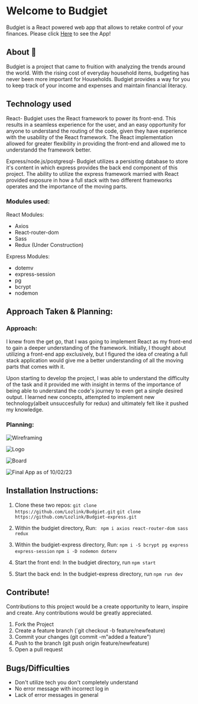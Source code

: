 # Welcome to Budgiet

Budgiet is a React powered web app that allows to retake control of your finances. 
Please click [Here](https://budgiet.fly.dev/) to see the App!

## About :rocket:

Budgiet is a project that came to fruition with analyzing the trends around the world. With the rising cost of everyday household items, budgeting has never been more important for Households. Budgiet provides a way for you to keep track of your income and expenses and maintain financial literacy.

## Technology used

React- Budgiet uses the React framework to power its front-end. This results in a seamless experience for the user, and an easy opportunity for anyone to understand the routing of the code, given they have experience with the usability of the React framework. The React implementation allowed for greater flexibility in providing the front-end and allowed me to understandd the framework better.

Express/node.js/postgresql- Budgiet utilizes a persisting database to store it's content in which express provides the back end component of this project. The ability to utilize the express framework married with React provided exposure in how a full stack with two different frameworks operates and the importance of the moving parts. 


### Modules used:
React Modules:
- Axios
- React-router-dom
- Sass
- Redux (Under Construction)

Express Modules:
- dotemv
- express-session
- pg 
- bcrypt
- nodemon

## Approach Taken & Planning:

### Approach:
I knew from the get go, that I was going to implement React as my front-end to gain a deeper understanding of the framework. Initially, I thought about utilizing a front-end app exclusively, but I figured the idea of creating a full stack application would give me a better understanding of all the moving parts that comes with it.  

Upon starting to develop the project, I was able to understand the difficulty of the task and it provided me with insight in terms of the importance of being able to understand the code's journey to even get a single desired output. I learned new concepts, attempted to implement new technology(albeit unsuccesfully for redux) and ultimately felt like it pushed my knowledge. 

### Planning:
![Wireframing](https://i.imgur.com/90enYED.jpg)

![Logo](https://i.imgur.com/bHwvCnx.png)

![Board](https://i.imgur.com/LWX3VOo.png)

![Final App as of 10/02/23](https://i.imgur.com/30fxQgy.png)


## Installation Instructions:

1. Clone these two repos: 
`git clone https://github.com/Lozlink/Budgiet.git`
`git clone https://github.com/Lozlink/Budgiet-express.git`

2. Within the budgiet directory, Run: 
` npm i axios react-router-dom sass redux`

3. Within the budgiet-express directory, Run:
`npm i -S bcrypt pg express express-session`
`npm i -D nodemon dotenv`

4. Start the front end:
In the budgiet directory, run
`npm start`

5. Start the back end:
In the budgiet-express directory, run
`npm run dev`

## Contribute!
Contributions to this project would be a create opportunity to learn, inspire and create. Any contributions would be greatly appreciated.

1. Fork the Project
2. Create a feature branch (`git checkout -b feature/newfeature)
3. Commit your changes (git commit -m"added a feature")
4. Push to the branch (git push origin feature/newfeature)
5. Open a pull request

## Bugs/Difficulties 
- Don't utilize tech you don't completely understand
- No error message with incorrect log in 
- Lack of error messages in general 
